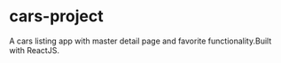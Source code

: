 # cars-project
A cars listing app with master detail page and favorite functionality.Built with ReactJS.
